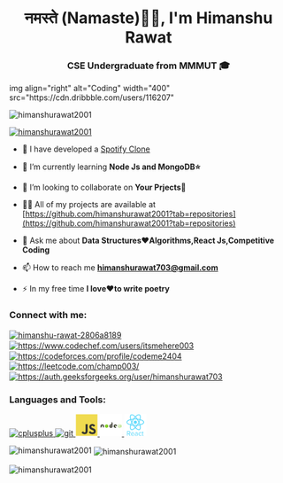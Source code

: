 <h1 align="center">नमस्ते (Namaste)🙏🏻, I'm Himanshu Rawat</h1>
<h3 align="center">CSE Undergraduate from MMMUT 🎓</h3>
img align="right" alt="Coding" width="400" src="https://cdn.dribbble.com/users/116207"

<p align="left"> <img src="https://komarev.com/ghpvc/?username=himanshurawat2001&label=Profile%20views&color=0e75b6&style=flat" alt="himanshurawat2001" /> </p>

<p align="left"> <a href="https://github.com/ryo-ma/github-profile-trophy"><img src="https://github-profile-trophy.vercel.app/?username=himanshurawat2001" alt="himanshurawat2001" /></a> </p>

- 🔭 I have developed a [Spotify Clone](https://github.com/himanshurawat2001/Spotify-Clone)

- 🌱 I’m currently learning **Node Js and MongoDB⭐**

- 👯 I’m looking to collaborate on **Your Prjects🧨**

- 👨‍💻 All of my projects are available at [https://github.com/himanshurawat2001?tab=repositories](https://github.com/himanshurawat2001?tab=repositories)

- 💬 Ask me about **Data Structures❤️Algorithms,React Js,Competitive Coding**

- 📫 How to reach me **himanshurawat703@gmail.com**

- ⚡ In my free time **I love❤️to write poetry**

<h3 align="left">Connect with me:</h3>
<p align="left">
<a href="https://linkedin.com/in/himanshu-rawat-2806a8189" target="blank"><img align="center" src="https://raw.githubusercontent.com/rahuldkjain/github-profile-readme-generator/master/src/images/icons/Social/linked-in-alt.svg" alt="himanshu-rawat-2806a8189" height="30" width="40" /></a>
<a href="https://www.codechef.com/users/https://www.codechef.com/users/itsmehere003" target="blank"><img align="center" src="https://cdn.jsdelivr.net/npm/simple-icons@3.1.0/icons/codechef.svg" alt="https://www.codechef.com/users/itsmehere003" height="30" width="40" /></a>
<a href="https://codeforces.com/profile/https://codeforces.com/profile/codeme2404" target="blank"><img align="center" src="https://raw.githubusercontent.com/rahuldkjain/github-profile-readme-generator/master/src/images/icons/Social/codeforces.svg" alt="https://codeforces.com/profile/codeme2404" height="30" width="40" /></a>
<a href="https://www.leetcode.com/https://leetcode.com/champ003/" target="blank"><img align="center" src="https://raw.githubusercontent.com/rahuldkjain/github-profile-readme-generator/master/src/images/icons/Social/leet-code.svg" alt="https://leetcode.com/champ003/" height="30" width="40" /></a>
<a href="https://auth.geeksforgeeks.org/user/https://auth.geeksforgeeks.org/user/himanshurawat703" target="blank"><img align="center" src="https://raw.githubusercontent.com/rahuldkjain/github-profile-readme-generator/master/src/images/icons/Social/geeks-for-geeks.svg" alt="https://auth.geeksforgeeks.org/user/himanshurawat703" height="30" width="40" /></a>
</p>

<h3 align="left">Languages and Tools:</h3>
<p align="left"> <a href="https://www.w3schools.com/cpp/" target="_blank" rel="noreferrer"> <img src="[https://raw.githubusercontent.com/devicons/devicon/master/icons/cplusplus/cplusplus-original.svg](https://apprecs.org/gp/images/app-icons/300/e6/com.amitb.edu.jpg)" alt="cplusplus" width="40" height="40"/> </a> <a href="https://git-scm.com/" target="_blank" rel="noreferrer"> <img src="https://www.vectorlogo.zone/logos/git-scm/git-scm-icon.svg" alt="git" width="40" height="40"/> </a> <a href="https://developer.mozilla.org/en-US/docs/Web/JavaScript" target="_blank" rel="noreferrer"> <img src="https://raw.githubusercontent.com/devicons/devicon/master/icons/javascript/javascript-original.svg" alt="javascript" width="40" height="40"/> </a> <a href="https://nodejs.org" target="_blank" rel="noreferrer"> <img src="https://raw.githubusercontent.com/devicons/devicon/master/icons/nodejs/nodejs-original-wordmark.svg" alt="nodejs" width="40" height="40"/> </a> <a href="https://reactjs.org/" target="_blank" rel="noreferrer"> <img src="https://raw.githubusercontent.com/devicons/devicon/master/icons/react/react-original-wordmark.svg" alt="react" width="40" height="40"/> </a> </p>

<p><img align="left" src="https://github-readme-stats.vercel.app/api/top-langs?username=himanshurawat2001&show_icons=true&locale=en&layout=compact" alt="himanshurawat2001" /></p>

<p>&nbsp;<img align="center" src="https://github-readme-stats.vercel.app/api?username=himanshurawat2001&show_icons=true&locale=en" alt="himanshurawat2001" /></p>

<p><img align="center" src="https://github-readme-streak-stats.herokuapp.com/?user=himanshurawat2001&" alt="himanshurawat2001" /></p>

